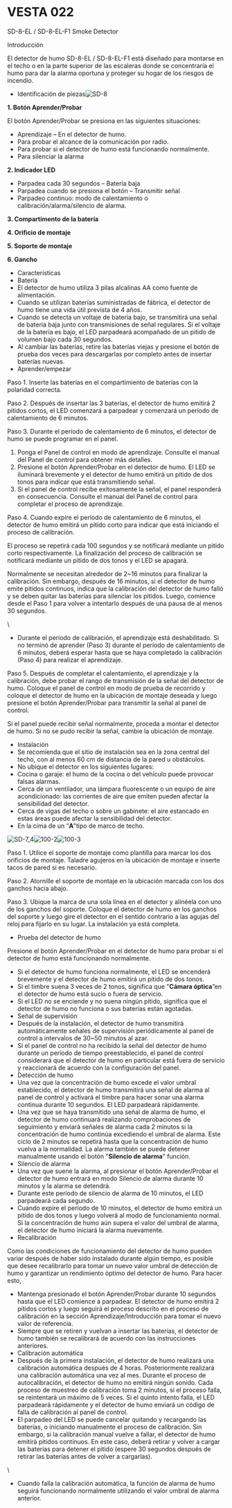 # VESTA 022

SD-8-EL / SD-8-EL-F1 Smoke Detector

Introducción

El detector de humo SD-8-EL / SD-8-EL-F1 está diseñado para montarse en el techo o en la parte superior de las escaleras donde se concentraría el humo para dar la alarma oportuna y proteger su hogar de los riesgos de incendio.

-   Identificación de piezas![SD-8](<.gitbook/assets/0 (4) (1).jpeg>)

**1. Botón Aprender/Probar**

El botón Aprender/Probar se presiona en las siguientes situaciones:

-   Aprendizaje – En el detector de humo.
-   Para probar el alcance de la comunicación por radio.
-   Para probar si el detector de humo está funcionando normalmente.
-   Para silenciar la alarma

**2. Indicador LED**

-   Parpadea cada 30 segundos – Batería baja
-   Parpadea cuando se presiona el botón – Transmitir señal
-   Parpadeo continuo: modo de calentamiento o calibración/alarma/silencio de alarma.

**3. Compartimento de la batería**

**4. Orificio de montaje**

**5. Soporte de montaje**

**6. Gancho**

-   Características
-   Batería
-   El detector de humo utiliza 3 pilas alcalinas AA como fuente de alimentación.
-   Cuando se utilizan baterías suministradas de fábrica, el detector de humo tiene una vida útil prevista de 4 años.
-   Cuando se detecta un voltaje de batería bajo, se transmitirá una señal de batería baja junto con transmisiones de señal regulares. Si el voltaje de la batería es bajo, el LED parpadeará acompañado de un pitido de volumen bajo cada 30 segundos.
-   Al cambiar las baterías, retire las baterías viejas y presione el botón de prueba dos veces para descargarlas por completo antes de insertar baterías nuevas.
-   Aprender/empezar

Paso 1. Inserte las baterías en el compartimiento de baterías con la polaridad correcta.

Paso 2. Después de insertar las 3 baterías, el detector de humo emitirá 2 pitidos cortos, el LED comenzará a parpadear y comenzará un período de calentamiento de 6 minutos.

Paso 3. Durante el período de calentamiento de 6 minutos, el detector de humo se puede programar en el panel.

1.  Ponga el Panel de control en modo de aprendizaje. Consulte el manual del Panel de control para obtener más detalles.
2.  Presione el botón Aprender/Probar en el detector de humo. El LED se iluminará brevemente y el detector de humo emitirá un pitido de dos tonos para indicar que está transmitiendo señal.
3.  Si el panel de control recibe exitosamente la señal, el panel responderá en consecuencia. Consulte el manual del Panel de control para completar el proceso de aprendizaje.

Paso 4. Cuando expire el período de calentamiento de 6 minutos, el detector de humo emitirá un pitido corto para indicar que está iniciando el proceso de calibración.

El proceso se repetirá cada 100 segundos y se notificará mediante un pitido corto respectivamente. La finalización del proceso de calibración se notificará mediante un pitido de dos tonos y el LED se apagará.

Normalmente se necesitan alrededor de 2~16 minutos para finalizar la calibración. Sin embargo, después de 16 minutos, si el detector de humo emite pitidos continuos, indica que la calibración del detector de humo falló y se deben quitar las baterías para silenciar los pitidos. Luego, comience desde el Paso 1 para volver a intentarlo después de una pausa de al menos 30 segundos.

\\<NOTE>

-   Durante el período de calibración, el aprendizaje está deshabilitado. Si no terminó de aprender (Paso 3) durante el período de calentamiento de 6 minutos, deberá esperar hasta que se haya completado la calibración (Paso 4) para realizar el aprendizaje.

Paso 5. Después de completar el calentamiento, el aprendizaje y la calibración, debe probar el rango de transmisión de la señal del detector de humo. Coloque el panel de control en modo de prueba de recorrido y coloque el detector de humo en la ubicación de montaje deseada y luego presione el botón Aprender/Probar para transmitir la señal al panel de control.

Si el panel puede recibir señal normalmente, proceda a montar el detector de humo. Si no se pudo recibir la señal, cambie la ubicación de montaje.

-   Instalación
-   Se recomienda que el sitio de instalación sea en la zona central del techo, con al menos 60 cm de distancia de la pared u obstáculos.
-   No ubique el detector en los siguientes lugares:
-   Cocina o garaje: el humo de la cocina o del vehículo puede provocar falsas alarmas.
-   Cerca de un ventilador, una lámpara fluorescente o un equipo de aire acondicionado: las corrientes de aire que emiten pueden afectar la sensibilidad del detector.
-   Cerca de vigas del techo o sobre un gabinete: el aire estancado en estas áreas puede afectar la sensibilidad del detector.
-   En la cima de un “**A**”tipo de marco de techo.

![SD-7_4](<.gitbook/assets/1 (11).png>)![100-2](<.gitbook/assets/2 (12).png>)![100-3](<.gitbook/assets/3 (11).png>)

Paso 1. Utilice el soporte de montaje como plantilla para marcar los dos orificios de montaje. Taladre agujeros en la ubicación de montaje e inserte tacos de pared si es necesario.

Paso 2. Atornille el soporte de montaje en la ubicación marcada con los dos ganchos hacia abajo.

Paso 3. Ubique la marca de una sola línea en el detector y alinéela con uno de los ganchos del soporte. Coloque el detector de humo en los ganchos del soporte y luego gire el detector en el sentido contrario a las agujas del reloj para fijarlo en su lugar. La instalación ya está completa.

-   Prueba del detector de humo

Presione el botón Aprender/Probar en el detector de humo para probar si el detector de humo está funcionando normalmente.

-   Si el detector de humo funciona normalmente, el LED se encenderá brevemente y el detector de humo emitirá un pitido de dos tonos.
-   Si el timbre suena 3 veces de 2 tonos, significa que "**Cámara óptica**”en el detector de humo está sucio o fuera de servicio.
-   Si el LED no se enciende y no suena ningún pitido, significa que el detector de humo no funciona o sus baterías están agotadas.
-   Señal de supervisión
-   Después de la instalación, el detector de humo transmitirá automáticamente señales de supervisión periódicamente al panel de control a intervalos de 30~50 minutos al azar.
-   Si el panel de control no ha recibido la señal del detector de humo durante un período de tiempo preestablecido, el panel de control considerará que el detector de humo en particular está fuera de servicio y reaccionará de acuerdo con la configuración del panel.
-   Detección de humo
-   Una vez que la concentración de humo excede el valor umbral establecido, el detector de humo transmitirá una señal de alarma al panel de control y activará el timbre para hacer sonar una alarma continua durante 10 segundos. El LED parpadeará rápidamente.
-   Una vez que se haya transmitido una señal de alarma de humo, el detector de humo continuará realizando comprobaciones de seguimiento y enviará señales de alarma cada 2 minutos si la concentración de humo continúa excediendo el umbral de alarma. Este ciclo de 2 minutos se repetirá hasta que la concentración de humo vuelva a la normalidad. La alarma también se puede detener manualmente usando el botón "**Silencio de alarma**" función.
-   Silencio de alarma
-   Una vez que suene la alarma, al presionar el botón Aprender/Probar el detector de humo entrará en modo Silencio de alarma durante 10 minutos y la alarma se detendrá.
-   Durante este período de silencio de alarma de 10 minutos, el LED parpadeará cada segundo.
-   Cuando expire el período de 10 minutos, el detector de humo emitirá un pitido de dos tonos y luego volverá al modo de funcionamiento normal. Si la concentración de humo aún supera el valor del umbral de alarma, el detector de humo iniciará la alarma nuevamente.
-   Recalibración

Como las condiciones de funcionamiento del detector de humo pueden variar después de haber sido instalado durante algún tiempo, es posible que desee recalibrarlo para tomar un nuevo valor umbral de detección de humo y garantizar un rendimiento óptimo del detector de humo. Para hacer esto,

-   Mantenga presionado el botón Aprender/Probar durante 10 segundos hasta que el LED comience a parpadear. El detector de humo emitirá 2 pitidos cortos y luego seguirá el proceso descrito en el proceso de calibración en la sección Aprendizaje/Introducción para tomar el nuevo valor de referencia.
-   Siempre que se retiren y vuelvan a insertar las baterías, el detector de humo también se recalibrará de acuerdo con las instrucciones anteriores.
-   Calibración automática
-   Después de la primera instalación, el detector de humo realizará una calibración automática después de 4 horas. Posteriormente realizará una calibración automática una vez al mes. Durante el proceso de autocalibración, el detector de humo no emitirá ningún sonido. Cada proceso de muestreo de calibración toma 2 minutos, si el proceso falla, se reintentará un máximo de 5 veces. Si el quinto intento falla, el LED parpadeará rápidamente y el detector de humo enviará un código de falla de calibración al panel de control.
-   El parpadeo del LED se puede cancelar quitando y recargando las baterías, o iniciando manualmente el proceso de calibración. Sin embargo, si la calibración manual vuelve a fallar, el detector de humo emitirá pitidos continuos. En este caso, deberá retirar y volver a cargar las baterías para detener el pitido (espere 30 segundos después de retirar las baterías antes de volver a cargarlas).

\\<NOTE>

-   Cuando falla la calibración automática, la función de alarma de humo seguirá funcionando normalmente utilizando el valor umbral de alarma anterior.
